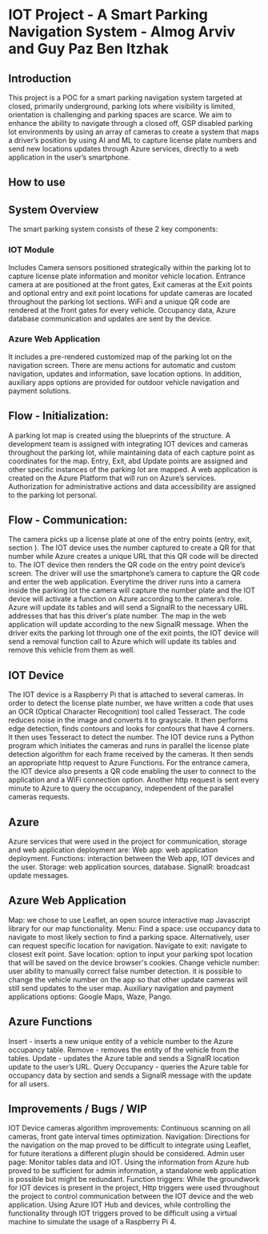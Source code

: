 # IOT Project - A Smart Parking Navigation System - Almog Arviv and Guy Paz Ben Itzhak

## Introduction
This project is a POC for a smart parking navigation system targeted at closed, primarily underground, parking lots where visibility is limited, orientation is challenging and parking spaces are scarce.
We aim to enhance the ability to navigate through a closed off, GSP disabled parking lot environments by using an array of cameras to create a system that maps a driver’s position by using AI and ML to capture license plate numbers and send new locations updates through Azure services, directly to a web application in the user’s smartphone.

## How to use


## System Overview
The smart parking system consists of these 2 key components:

### IOT Module
Includes Camera sensors positioned strategically within the parking lot to capture license plate information and monitor vehicle location.
Entrance camera at are positioned at the front gates, Exit cameras at the Exit points and optional entry and exit point locations for update cameras are located throughout the parking lot sections.
WiFi and a unique QR code are rendered at the front gates for every vehicle.
Occupancy data, Azure database communication and updates are sent by the device.

### Azure Web Application
It includes a pre-rendered customized map of the parking lot on the navigation screen.
There are menu actions for automatic and custom navigation, updates and information, save location options.
In addition, auxiliary apps options are provided for outdoor vehicle navigation and payment solutions.

## Flow - Initialization:
A parking lot map is created using the blueprints of the structure.
A development team is assigned with integrating IOT devices and cameras throughout the parking lot, while maintaining data of each capture point as coordinates for the map.
Entry, Exit, abd Update points are assigned and other specific instances of the parking lot are mapped.
A web application is created on the Azure Platform that will run on Azure’s services.
Authorization for administrative actions and data accessibility are assigned to the parking lot personal.

## Flow - Communication:
The camera picks up a license plate at one of the entry points (entry, exit, section ).
The IOT device uses the number captured to create a QR for that number while Azure creates a unique URL that this QR code will be directed to.
The IOT device then renders the QR code on the entry point device’s screen.
The driver will use the smartphone’s camera to capture the QR code and enter the web application.
Everytime the driver runs into a camera inside the parking lot the camera will capture the number plate and the IOT device will activate a function on Azure according to the camera’s role.
Azure will update its tables and will send a SignalR to the necessary URL addresses that has this driver's plate number.
The map in the web application will update according to the new SignalR message.
When the driver exits the parking lot through one of the exit points, the IOT device will send a removal function call to Azure which will update its tables and remove this vehicle from them as well. 

## IOT Device
The IOT device is a Raspberry Pi that is attached to several cameras.
In order to detect the license plate number, we have written a code that uses an OCR (Optical Character Recognition) tool called Tesseract. The code reduces noise in the image and converts it to grayscale. It then performs edge detection, finds contours and looks for contours that have 4 corners. It then uses Tesseract to detect the number.
The IOT device runs a Python program which initiates the cameras and runs in parallel the license plate detection algorithm for each frame received by the cameras. It then sends an appropriate http request to Azure Functions. For the entrance camera, the IOT device also presents a QR code enabling the user to connect to the application and a WiFi connection option. Another http request is sent every minute to Azure to query the occupancy, independent of the parallel cameras requests. 

## Azure
Azure services that were used in the project for communication, storage and web application deployment are:
Web app: web application deployment.
Functions: interaction between the Web app, IOT devices and the user.
Storage: web application sources, database.
SignalR: broadcast update messages.

## Azure Web Application
Map: 
we chose to use Leaflet, an open source interactive map Javascript library for our map functionality.
Menu:
Find a space: use occupancy data to navigate to most likely section to find a parking space. Alternatively, user can request specific location for navigation.
Navigate to exit: navigate to closest exit point.
Save location: option to input your parking spot location that will be saved on the device browser's cookies.
Change vehicle number: user ability to manually correct false number detection. it is possible to change the vehicle number on the app so that other update cameras will still send updates to the user map.
Auxiliary navigation and payment applications options: Google Maps, Waze, Pango.

## Azure Functions
Insert - inserts a new unique entity of a vehicle number to the Azure occupancy table.
Remove - removes the entity of the vehicle from the tables.
Update - updates the Azure table and sends a SignalR location update to the user’s URL.
Query Occupancy - queries the Azure table for occupancy data by section and sends a SignalR message with the update for all users.

## Improvements / Bugs / WIP
IOT Device cameras algorithm improvements:
Continuous scanning on all cameras, front gate interval times optimization.
Navigation:
Directions for the navigation on the map proved to be difficult to integrate using Leaflet, for future iterations a different plugin should be considered.
Admin user page:
Monitor tables data and IOT. Using the information from Azure hub proved to be sufficient for admin information, a standalone web application is possible but might be redundant.
Function triggers:
While the groundwork for IOT devices is present in the project, Http triggers were used throughout the project to control communication between the IOT device and the web application. 
Using Azure IOT Hub and devices, while controlling the functionality through IOT triggers proved to be difficult using a virtual machine to simulate the usage of a Raspberry Pi 4. 
